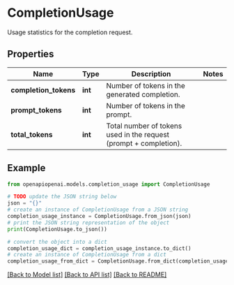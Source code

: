 # CompletionUsage

Usage statistics for the completion request.

## Properties

Name | Type | Description | Notes
------------ | ------------- | ------------- | -------------
**completion_tokens** | **int** | Number of tokens in the generated completion. | 
**prompt_tokens** | **int** | Number of tokens in the prompt. | 
**total_tokens** | **int** | Total number of tokens used in the request (prompt + completion). | 

## Example

```python
from openapiopenai.models.completion_usage import CompletionUsage

# TODO update the JSON string below
json = "{}"
# create an instance of CompletionUsage from a JSON string
completion_usage_instance = CompletionUsage.from_json(json)
# print the JSON string representation of the object
print(CompletionUsage.to_json())

# convert the object into a dict
completion_usage_dict = completion_usage_instance.to_dict()
# create an instance of CompletionUsage from a dict
completion_usage_from_dict = CompletionUsage.from_dict(completion_usage_dict)
```
[[Back to Model list]](../README.md#documentation-for-models) [[Back to API list]](../README.md#documentation-for-api-endpoints) [[Back to README]](../README.md)


